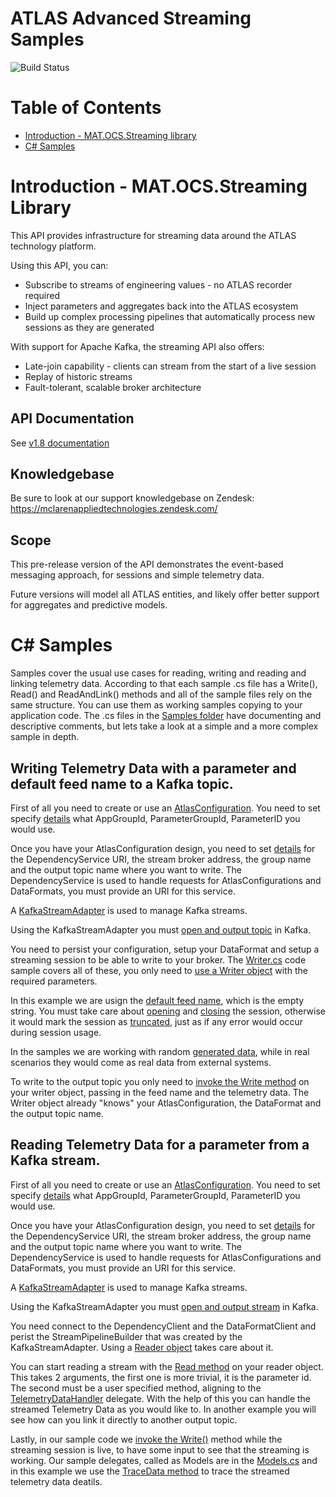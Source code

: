 # ATLAS Advanced Streaming Samples

![Build Status](https://mat-ocs.visualstudio.com/Telemetry%20Analytics%20Platform/_apis/build/status/MAT.OCS.Streaming/Streaming%20Samples?branchName=develop)

Table of Contents
=================
<!--ts-->
* [Introduction - MAT.OCS.Streaming library](/README.md)
* [C# Samples](/README.md)
<!--te-->

# Introduction - MAT.OCS.Streaming Library

This API provides infrastructure for streaming data around the ATLAS technology platform. 

Using this API, you can: 
* Subscribe to streams of engineering values - no ATLAS recorder required 
* Inject parameters and aggregates back into the ATLAS ecosystem 
* Build up complex processing pipelines that automatically process new sessions as they are generated 

With support for Apache Kafka, the streaming API also offers: 
* Late-join capability - clients can stream from the start of a live session 
* Replay of historic streams 
* Fault-tolerant, scalable broker architecture 

## API Documentation
See [v1.8 documentation](https://mclarenappliedtechnologies.github.io/mat.atlas.advancedstreams-docs/1.8/)

## Knowledgebase
Be sure to look at our support knowledgebase on Zendesk: https://mclarenappliedtechnologies.zendesk.com/

## Scope
This pre-release version of the API demonstrates the event-based messaging approach, for sessions and simple telemetry data. 

Future versions will model all ATLAS entities, and likely offer better support for aggregates and predictive models. 

# C# Samples
Samples cover the usual use cases for reading, writing and reading and linking telemetry data.
According to that each sample .cs file has a Write(), Read() and ReadAndLink() methods and all of the sample files rely on the same structure. You can use them as working samples copying to your application code.
The .cs files in the [Samples folder](https://github.com/McLarenAppliedTechnologies/mat.ocs.streaming.samples/tree/update_samples/docs/samples) have documenting and descriptive comments, but lets take a look at a simple and a more complex sample in depth.

## Writing Telemetry Data with a parameter and default feed name to a Kafka topic.

First of all you need to create or use an [AtlasConfiguration](https://github.com/McLarenAppliedTechnologies/mat.ocs.streaming.samples/blob/5d85309e4f0ac20fcc836e273b031075ec3aaa35/src/MAT.OCS.Streaming.Samples/Samples/TDataSingleFeedSingleParameter.cs#L27-L53). You need to set specify [details](https://github.com/McLarenAppliedTechnologies/mat.ocs.streaming.samples/blob/5d85309e4f0ac20fcc836e273b031075ec3aaa35/src/MAT.OCS.Streaming.Samples/Samples/TDataSingleFeedSingleParameter.cs#L13-L22) what AppGroupId, ParameterGroupId, ParameterID you would use.

Once you have your AtlasConfiguration design, you need to set [details](https://github.com/McLarenAppliedTechnologies/mat.ocs.streaming.samples/blob/5d85309e4f0ac20fcc836e273b031075ec3aaa35/src/MAT.OCS.Streaming.Samples/Samples/TDataSingleFeedSingleParameter.cs#L117-L120) for the DependencyService URI, the stream broker address, the group name and the output topic name where you want to write. 
The DependencyService is used to handle requests for AtlasConfigurations and DataFormats, you must provide an URI for this service. 

A [KafkaStreamAdapter](https://github.com/McLarenAppliedTechnologies/mat.ocs.streaming.samples/blob/5d85309e4f0ac20fcc836e273b031075ec3aaa35/src/MAT.OCS.Streaming.Samples/Samples/TDataSingleFeedSingleParameter.cs#L121) is used to manage Kafka streams.

Using the KafkaStreamAdapter you must [open and output topic](https://github.com/McLarenAppliedTechnologies/mat.ocs.streaming.samples/blob/5d85309e4f0ac20fcc836e273b031075ec3aaa35/src/MAT.OCS.Streaming.Samples/Samples/TDataSingleFeedSingleParameter.cs#L122) in Kafka.

You need to persist your configuration, setup your DataFormat and setup a streaming session to be able to write to your broker. The [Writer.cs](https://github.com/McLarenAppliedTechnologies/mat.ocs.streaming.samples/blob/update_samples/src/MAT.OCS.Streaming.Samples/Samples/Writer.cs) code sample covers all of these, you only need to [use a Writer object](https://github.com/McLarenAppliedTechnologies/mat.ocs.streaming.samples/blob/5d85309e4f0ac20fcc836e273b031075ec3aaa35/src/MAT.OCS.Streaming.Samples/Samples/TDataSingleFeedSingleParameter.cs#L124) with the required parameters.

In this example we are usign the [default feed name](https://github.com/McLarenAppliedTechnologies/mat.ocs.streaming.samples/blob/5d85309e4f0ac20fcc836e273b031075ec3aaa35/src/MAT.OCS.Streaming.Samples/Samples/TDataSingleFeedSingleParameter.cs#L126), which is the empty string.
You must take care about [opening](https://github.com/McLarenAppliedTechnologies/mat.ocs.streaming.samples/blob/5d85309e4f0ac20fcc836e273b031075ec3aaa35/src/MAT.OCS.Streaming.Samples/Samples/TDataSingleFeedSingleParameter.cs#L127) and [closing](https://github.com/McLarenAppliedTechnologies/mat.ocs.streaming.samples/blob/5d85309e4f0ac20fcc836e273b031075ec3aaa35/src/MAT.OCS.Streaming.Samples/Samples/TDataSingleFeedSingleParameter.cs#L134) the session, otherwise it would mark the session as [truncated](https://github.com/McLarenAppliedTechnologies/mat.ocs.streaming.samples/blob/5d85309e4f0ac20fcc836e273b031075ec3aaa35/src/MAT.OCS.Streaming.Samples/Samples/Writer.cs#L52), just as if any error would occur during session usage.

In the samples we are working with random [generated data](https://github.com/McLarenAppliedTechnologies/mat.ocs.streaming.samples/blob/5d85309e4f0ac20fcc836e273b031075ec3aaa35/src/MAT.OCS.Streaming.Samples/Samples/TDataSingleFeedSingleParameter.cs#L79-L113), while in real scenarios they would come as real data from external systems.

To write to the output topic you only need to [invoke the Write method](https://github.com/McLarenAppliedTechnologies/mat.ocs.streaming.samples/blob/5d85309e4f0ac20fcc836e273b031075ec3aaa35/src/MAT.OCS.Streaming.Samples/Samples/TDataSingleFeedSingleParameter.cs#L132) on your writer object, passing in the feed name and the telemetry data. The Writer object already "knows" your AtlasConfiguration, the DataFormat and the output topic name.


## Reading Telemetry Data for a parameter from a Kafka stream.

First of all you need to create or use an [AtlasConfiguration](https://github.com/McLarenAppliedTechnologies/mat.ocs.streaming.samples/blob/5d85309e4f0ac20fcc836e273b031075ec3aaa35/src/MAT.OCS.Streaming.Samples/Samples/TDataSingleFeedSingleParameter.cs#L27-L53). You need to set specify [details](https://github.com/McLarenAppliedTechnologies/mat.ocs.streaming.samples/blob/5d85309e4f0ac20fcc836e273b031075ec3aaa35/src/MAT.OCS.Streaming.Samples/Samples/TDataSingleFeedSingleParameter.cs#L13-L22) what AppGroupId, ParameterGroupId, ParameterID you would use.

Once you have your AtlasConfiguration design, you need to set [details](https://github.com/McLarenAppliedTechnologies/mat.ocs.streaming.samples/blob/5d85309e4f0ac20fcc836e273b031075ec3aaa35/src/MAT.OCS.Streaming.Samples/Samples/TDataSingleFeedSingleParameter.cs#L117-L120) for the DependencyService URI, the stream broker address, the group name and the output topic name where you want to write. 
The DependencyService is used to handle requests for AtlasConfigurations and DataFormats, you must provide an URI for this service. 

A [KafkaStreamAdapter](https://github.com/McLarenAppliedTechnologies/mat.ocs.streaming.samples/blob/5d85309e4f0ac20fcc836e273b031075ec3aaa35/src/MAT.OCS.Streaming.Samples/Samples/TDataSingleFeedSingleParameter.cs#L145) is used to manage Kafka streams.

Using the KafkaStreamAdapter you must [open and output stream](https://github.com/McLarenAppliedTechnologies/mat.ocs.streaming.samples/blob/5d85309e4f0ac20fcc836e273b031075ec3aaa35/src/MAT.OCS.Streaming.Samples/Samples/TDataSingleFeedSingleParameter.cs#L145) in Kafka.

You need connect to the DependencyClient and the DataFormatClient and perist the StreamPipelineBuilder that was created by the KafkaStreamAdapter. Using a [Reader object](https://github.com/McLarenAppliedTechnologies/mat.ocs.streaming.samples/blob/5d85309e4f0ac20fcc836e273b031075ec3aaa35/src/MAT.OCS.Streaming.Samples/Samples/TDataSingleFeedSingleParameter.cs#L147) takes care about it.

You can start reading a stream with the [Read method](https://github.com/McLarenAppliedTechnologies/mat.ocs.streaming.samples/blob/5d85309e4f0ac20fcc836e273b031075ec3aaa35/src/MAT.OCS.Streaming.Samples/Samples/TDataSingleFeedSingleParameter.cs#L174) on your reader object. This takes 2 arguments, the first one is more trivial, it is the parameter id. The second must be a user specified method, aligning to the [TelemetryDataHandler](https://github.com/McLarenAppliedTechnologies/mat.ocs.streaming.samples/blob/5d85309e4f0ac20fcc836e273b031075ec3aaa35/src/MAT.OCS.Streaming.Samples/Samples/Models.cs#L12) delegate. With the help of this you can handle the streamed Telemetry Data as you would like to. In another example you will see how can you link it directly to another output topic.

Lastly, in our sample code we [invoke the Write()](https://github.com/McLarenAppliedTechnologies/mat.ocs.streaming.samples/blob/5d85309e4f0ac20fcc836e273b031075ec3aaa35/src/MAT.OCS.Streaming.Samples/Samples/TDataSingleFeedSingleParameter.cs#L151) method while the streaming session is live, to have some input to see that the streaming is working. Our sample delegates, called as Models are in the [Models.cs](https://github.com/McLarenAppliedTechnologies/mat.ocs.streaming.samples/blob/update_samples/src/MAT.OCS.Streaming.Samples/Samples/Models.cs) and in this example we use the [TraceData method](https://github.com/McLarenAppliedTechnologies/mat.ocs.streaming.samples/blob/5d85309e4f0ac20fcc836e273b031075ec3aaa35/src/MAT.OCS.Streaming.Samples/Samples/Models.cs#L14-L27) to trace the streamed telemetry data deatils.
